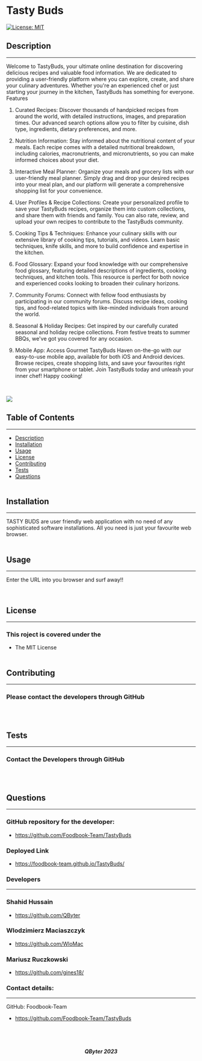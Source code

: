 # Tasty Buds

[![License: MIT](https://img.shields.io/badge/License-MIT-yellow.svg)](https://opensource.org/licenses/MIT)

## Description

<hr>

Welcome to TastyBuds, your ultimate online destination for discovering delicious recipes and valuable food information. We are dedicated to providing a user-friendly platform where you can explore, create, and share your culinary adventures. Whether you're an experienced chef or just starting your journey in the kitchen, TastyBuds has something for everyone.
Features

1. Curated Recipes: Discover thousands of handpicked recipes from around the world, with detailed instructions, images, and preparation times. Our advanced search options allow you to filter by cuisine, dish type, ingredients, dietary preferences, and more.

2. Nutrition Information: Stay informed about the nutritional content of your meals. Each recipe comes with a detailed nutritional breakdown, including calories, macronutrients, and micronutrients, so you can make informed choices about your diet.

3. Interactive Meal Planner: Organize your meals and grocery lists with our user-friendly meal planner. Simply drag and drop your desired recipes into your meal plan, and our platform will generate a comprehensive shopping list for your convenience.

4. User Profiles & Recipe Collections: Create your personalized profile to save your TastyBuds recipes, organize them into custom collections, and share them with friends and family. You can also rate, review, and upload your own recipes to contribute to the TastyBuds community.

5. Cooking Tips & Techniques: Enhance your culinary skills with our extensive library of cooking tips, tutorials, and videos. Learn basic techniques, knife skills, and more to build confidence and expertise in the kitchen.

6. Food Glossary: Expand your food knowledge with our comprehensive food glossary, featuring detailed descriptions of ingredients, cooking techniques, and kitchen tools. This resource is perfect for both novice and experienced cooks looking to broaden their culinary horizons.

7. Community Forums: Connect with fellow food enthusiasts by participating in our community forums. Discuss recipe ideas, cooking tips, and food-related topics with like-minded individuals from around the world.

8. Seasonal & Holiday Recipes: Get inspired by our carefully curated seasonal and holiday recipe collections. From festive treats to summer BBQs, we've got you covered for any occasion.

9. Mobile App: Access Gourmet TastyBuds Haven on-the-go with our easy-to-use mobile app, available for both iOS and Android devices. Browse recipes, create shopping lists, and save your favourites right from your smartphone or tablet.
   Join TastyBuds today and unleash your inner chef! Happy cooking!

<br>

![](../TastyBuds/src/assets/Tasty%20Buds%20Screenshot.png)

## Table of Contents

<hr>

- [Description](#description)
- [Installation](#installation)
- [Usage](#usage)
- [License](#license)
- [Contributing](#contributing)
- [Tests](#tests)
- [Questions](#questions)
  <br>
  <br>

## Installation

<hr>

TASTY BUDS are user friendly web application with no need of any sophisticated software installations. All you need is just your favourite web browser.
<br>
<br>

## Usage

<hr>

Enter the URL into you browser and surf away!!

<br>

## License

<hr>

### This roject is covered under the

- The MIT License
  <br>
  <br>

## Contributing

<hr>

### Please contact the developers through GitHub
<br>
<br>

## Tests

<hr>

### Contact the Developers through GitHub
<br>
<br>

## Questions

<hr>

### GitHub repository for the developer:

- https://github.com/Foodbook-Team/TastyBuds
  <br>
### Deployed Link
- https://foodbook-team.github.io/TastyBuds/

### Developers
<hr>

### Shahid Hussain

- https://github.com/QByter

### Wlodzimierz Maciaszczyk
- https://github.com/WloMac

### Mariusz Ruczkowski
- https://github.com/gines18/


### Contact details:
<hr>

GitHub: Foodbook-Team
- https://github.com/Foodbook-Team/TastyBuds
  <br>
  <br>
  <br>
  <br>

##### <center>QByter 2023</center>
